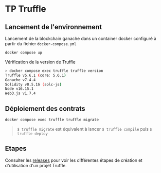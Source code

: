 # TP Truffle

## Lancement de l'environnement

Lancement de la blockchain ganache dans un container docker configuré à partir du fichier `docker-compose.yml`

```sh
docker compose up
```

Vérification de la version de Truffle

```sh
> docker compose exec truffle truffle version
Truffle v5.6.1 (core: 5.6.1)
Ganache v7.4.4
Solidity v0.5.16 (solc-js)
Node v16.15.1
Web3.js v1.7.4
```

## Déploiement des contrats

```sh
docker compose exec truffle truffle migrate
```

> `$ truffle migrate` est équivalent à lancer `$ truffle compile` puis `$ truffle deploy`

## Etapes

Consulter les [releases](https://github.com/EmileCalixte/alyra-truffle/releases) pour voir les différentes étapes de création et d'utilisation d'un projet Truffle.
